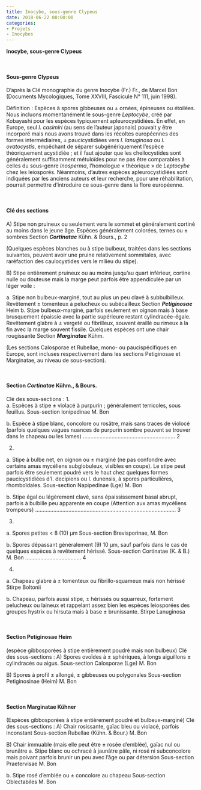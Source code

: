 ```yaml
---
title: Inocybe, sous-genre Clypeus
date: 2018-06-22 00:00:00
categories: 
- Projets
- Inocybes
---
```


**Inocybe, sous-genre Clypeus**
<p>&nbsp; </p>

#### Sous-genre Clypeus
D’après la Clé monographie du genre Inocybe (Fr.) Fr., de Marcel Bon
(Documents Mycologiques, Tome XXVIII, Fascicule N° 111, juin 1998).

Définition : Espèces à spores gibbeuses ou ± ornées, épineuses ou étoilées. Nous incluons momentanément le sous-genre *Leptocybe*, créé par Kobayashi pour les espèces typiquement apleurocystidiées. En effet, en Europe, seul *I. casimiri* (au sens de l’auteur japonais) pouvait y être incorporé mais nous avons trouvé dans les récoltes européennes des formes intermédiaires, ± paucicystidiées vers *I. lanuginosa* ou *I. ovatocystis*, empêchant de séparer subgénériquement l’espèce théoriquement acystidiée ; et il faut ajouter que les cheilocystides sont généralement suffisamment métuloïdes pour ne pas être comparables à celles du sous-genre *Inosperma*, l’homologue « théorique » de *Leptocybe* chez les leiosporés. Néanmoins, d’autres espèces apleurocystidiées sont indiquées par les anciens auteurs et leur recherche, pour une réhabilitation, pourrait permettre d’introduire ce sous-genre dans la flore européenne.
<p>&nbsp; </p>

#### Clé des sections
A)	Stipe non pruineux ou seulement vers le sommet et généralement cortiné au moins dans le jeune âge. Espèces généralement colorées, ternes ou ± sombres
Section **_Cortinatae_** Kühn. & Bours., p. 2

(Quelques espèces blanches ou à stipe bulbeux, traitées dans les sections suivantes, peuvent avoir une pruine relativement sommitales, avec raréfaction des caulocystides vers le milieu du stipe).

B)	Stipe entièrement pruineux ou au moins jusqu’au quart inférieur, cortine nulle ou douteuse mais la marge peut parfois être appendiculée par un léger voile :

a.	Stipe non bulbeux-marginé, tout au plus un peu clavé à subbulbilleux. Revêtement ± tomenteux à pelucheux ou subécailleux
Section **_Petiginosae_** Heim
b.	Stipe bulbeux-marginé, parfois seulement en oignon mais à base brusquement épaissie avec la partie supérieure restant cylindracée-égale. Revêtement glabre à ± vergeté ou fibrilleux, souvent éraillé ou rimeux à la fin avec la marge souvent fissile. Quelques espèces ont une chair rougissante
Section **_Marginatae_** Kühm.

(Les sections Calosporae et Rubellae, mono- ou paucispécifiques en Europe, sont incluses respectivement dans les sections Petiginosae et Marginatae, au niveau de sous-section).
<p>&nbsp; </p>

#### Section *Cortinatae* Kühm., & Bours.
Clé des sous-sections :
1.	
a.	Espèces à stipe ± violacé à purpurin ; généralement terricoles, sous feuillus.
Sous-section Ionipedinae M. Bon

b.	Espèce à stipe blanc, concolore ou rosâtre, mais sans traces de violocé (parfois quelques vagues nuances de purpurin sombre peuvent se trouver dans le chapeau ou les lames) ……………………………………………………. 2

2.	
a.	Stipe à bulbe net, en oignon ou ± marginé (ne pas confondre avec certains amas mycéliens subglobuleux, visibles en coupe). Le stipe peut parfois être seulement poudré vers le haut chez quelques formes paucicystidiées d’I. decipiens ou I. dunensis, à spores particulières, rhomboïdales.
Sous-section Napipedinae (Lge) M. Bon

b.	Stipe égal ou légèrement clavé, sans épaississement basal abrupt, parfois à bulbille peu apparente en coupe (Attention aux amas mycéliens trompeurs)
………………………………………………………………………………… 3

3.	
a.	Spores petites < 8 (10) μm
Sous-section Brevisporinae, M. Bon

b.	Spores dépassant généralement (9) 10 μm, sauf parfois dans le cas de quelques espèces à revêtement hérissé.
Sous-section Cortinatae (K. & B.) M. Bon ………………………………. 4

4.	
a.	Chapeau glabre à ± tomenteux ou fibrillo-squameux mais non hérissé
Stirpe Boltonii

b.	Chapeau, parfois aussi stipe, ± hérissés ou squarreux, fortement pelucheux ou laineux et rappelant assez bien les espèces leiosporées des groupes hystrix ou hirsuta mais à base ± brunissante.
Stirpe Lanuginosa
<p>&nbsp; </p>

#### Section Petiginosae Heim
(espèce gibbosporées à stipe entièrement poudré mais non bulbeux)
Clé des sous-sections :
A)	Spores ovoïdes à ± sphériques, à longs aiguillons ± cylindracés ou aigus.
Sous-section Calosporae (Lge) M. Bon

B)	Spores à profil ± allongé, ± gibbeuses ou polygonales
Sous-section Petiginosinae (Heim) M. Bon
<p>&nbsp; </p>

#### Section Marginatae Kühner
(Espèces gibbosporées à stipe entièrement poudré et bulbeux-marginé)
Clé des sous-sections :
A)	Chair rosissante, gaïac bleu ou violacé, parfois inconstant
Sous-section Rubellae (Kühn. & Bour.) M. Bon

B)	Chair immuable (mais elle peut être ± rosée d’emblée), gaïac nul ou brunâtre
a.	Stipe blanc ou ochracé à jaunâtre pâle, ni rosé ni subconcolore mais poivant parfois brunir un peu avec l’âge ou par détersion
Sous-section Praetervisae M. Bon

b.	Stipe rosé d’emblée ou ± concolore au chapeau
Sous-section Oblectabiles M. Bon

